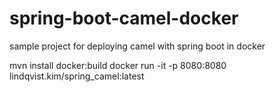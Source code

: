# spring-boot-camel-docker
sample project for deploying camel with spring boot in docker

mvn install docker:build
docker run -it -p 8080:8080 lindqvist.kim/spring_camel:latest
